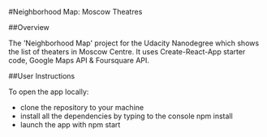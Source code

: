 #Neighborhood Map: Moscow Theatres

##Overview

The 'Neighborhood Map' project for the Udacity Nanodegree which shows the list of theaters in Moscow Centre. It uses Create-React-App starter code, Google Maps API & Foursquare API.

##User Instructions

To open the app locally:

* clone the repository to your machine
* install all the dependencies by typing to the console npm install
* launch the app with npm start
